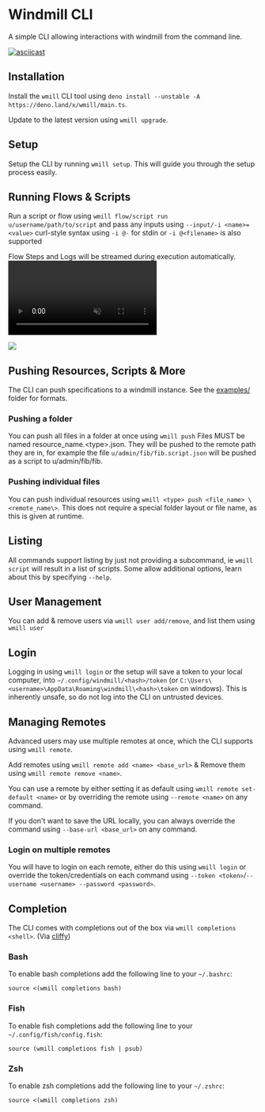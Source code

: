 # Windmill CLI

A simple CLI allowing interactions with windmill from the command line.

[![asciicast](https://asciinema.org/a/533968.svg)](https://asciinema.org/a/533968)

## Installation

Install the `wmill` CLI tool using `deno install --unstable -A https://deno.land/x/wmill/main.ts`.

Update to the latest version using `wmill upgrade`.

## Setup

Setup the CLI by running `wmill setup`. This will guide you through the setup process easily.

## Running Flows & Scripts

Run a script or flow using `wmill flow/script run u/username/path/to/script` and pass any inputs using `--input/-i <name>=<value>` curl-style syntax using `-i @-` for stdin or `-i @<filename>` is also supported

Flow Steps and Logs will be streamed during execution automatically.
<video autoplay loop muted playsinline>

  <source src="./output/run-flow.webm" type="video/webm">
  <img id="imgScale" src="./output/run-flow.gif" />
</video>

## Pushing Resources, Scripts & More

The CLI can push specifications to a windmill instance. See the [examples/](./examples/) folder for formats.

### Pushing a folder

You can push all files in a folder at once using `wmill push`
Files MUST be named resource_name.\<type\>.json. They will be pushed to the remote path they are in, for example the file `u/admin/fib/fib.script.json` will be pushed as a script to u/admin/fib/fib.

### Pushing individual files

You can push individual resources using `wmill <type> push <file_name> \<remote_name\>`. This does not require a special folder layout or file name, as this is given at runtime.

## Listing

All commands support listing by just not providing a subcommand, ie `wmill script` will result in a list of scripts. Some allow additional options, learn about this by specifying `--help`.

## User Management

You can add & remove users via `wmill user add/remove`, and list them using `wmill user`

## Login

Logging in using `wmill login` or the setup will save a token to your local computer, into `~/.config/windmill/<hash>/token` (or `C:\Users\<username>\AppData\Roaming\windmill\<hash>\token` on windows).
This is inherently unsafe, so do not log into the CLI on untrusted devices.

## Managing Remotes

Advanced users may use multiple remotes at once, which the CLI supports using `wmill remote`.

Add remotes using `wmill remote add <name> <base_url>` & Remove them using `wmill remote remove <name>`.

You can use a remote by either setting it as default using `wmill remote set-default <name>` or by overriding the remote using `--remote <name>` on any command.

If you don't want to save the URL locally, you can always override the command using `--base-url <base_url>` on any command.

### Login on multiple remotes

You will have to login on each remote, either do this using `wmill login` or override the token/credentials on each command using `--token <token>`/`--username <username> --password <password>`.

## Completion

The CLI comes with completions out of the box via `wmill completions <shell>`. (Via [cliffy](https://cliffy.io/))

### Bash

To enable bash completions add the following line to your `~/.bashrc`:

```
source <(wmill completions bash)
```

### Fish

To enable fish completions add the following line to your `~/.config/fish/config.fish`:

```
source (wmill completions fish | psub)
```

### Zsh

To enable zsh completions add the following line to your `~/.zshrc`:

```
source <(wmill completions zsh)
```
